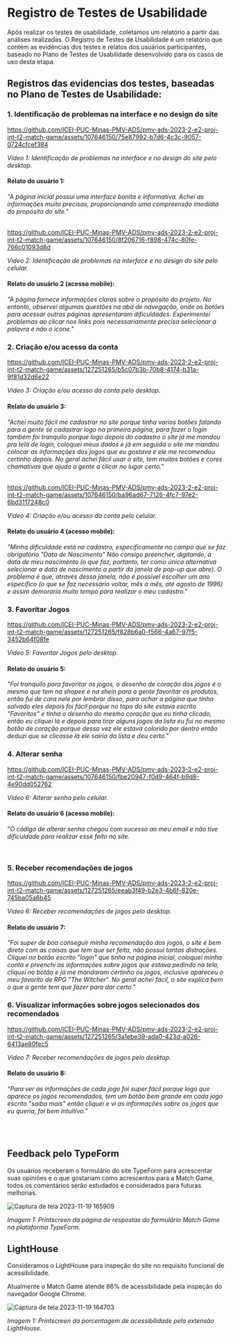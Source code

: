 # Registro de Testes de Usabilidade

Após realizar os testes de usabilidade, coletamos um relatório a partir das análises realizadas. O Registro de Testes de Usabilidade é um relatório que contém as evidências dos testes e relatos dos usuários participantes, baseado no Plano de Testes de Usabilidade desenvolvido para os casos de uso desta etapa.

## Registros das evidencias dos testes, baseadas no Plano de Testes de Usabilidade:

### 1. Identificação de problemas na interface e no design do site


https://github.com/ICEI-PUC-Minas-PMV-ADS/pmv-ads-2023-2-e2-proj-int-t2-match-game/assets/107646150/75e87992-b7d6-4c3c-9057-0724cfcef384

_Video 1: Identificação de problemas na interface e no design do site pelo desktop._

#### Relato do usuário 1: 
_"A página inicial possui uma interface bonita e informativa. Achei as informações muito precisas, proporcionando uma compreensão imediata do propósito do site."_
<br><br>


https://github.com/ICEI-PUC-Minas-PMV-ADS/pmv-ads-2023-2-e2-proj-int-t2-match-game/assets/107646150/8f206716-f898-474c-80fe-766c01093d8d

_Video 2: Identificação de problemas na interface e no design do site pelo celular._

#### Relato do usuário 2 (acesso mobile): 
_"A página fornece informações claras sobre o propósito do projeto. No entanto, observei algumas questões na aba de navegação, onde os botões para acessar outras páginas apresentaram dificuldades. Experimentei problemas ao clicar nos links pois necessariamente precisa selecionar a palavra e não o icone."_
<br>

### 2. Criação e/ou acesso da conta

https://github.com/ICEI-PUC-Minas-PMV-ADS/pmv-ads-2023-2-e2-proj-int-t2-match-game/assets/127251265/b5c07b3b-70b8-4174-b31a-9f81d32d6e22

_Video 3: Criação e/ou acesso da conta pelo desktop._

#### Relato do usuário 3: 
_"Achei muito fácil me cadastrar no site porque tinha varios botões falando para a gente se cadastrar logo na primeira página, para fazer o login também foi tranquilo porque logo depois do cadastro o site já me mandou pra tela de login, coloquei meus dados e já em seguida o site me mandou colocar as informações dos jogos que eu gostava e ele me recomendou certinho depois. No geral achei fácil usar o site, tem muitos botões e cores chamativas que ajuda a gente a clicar no lugar certo."_
<br><br>

https://github.com/ICEI-PUC-Minas-PMV-ADS/pmv-ads-2023-2-e2-proj-int-t2-match-game/assets/107646150/ba96ad67-7126-4fc7-97e2-6bd3117248c0

_Video 4: Criação e/ou acesso da conta pelo celular._

#### Relato do usuário 4 (acesso mobile): 
_"Minha dificuldade está no cadastro, especificamente no campo que se faz obrigatório "Data de Nascimento"
Não consigo preencher, digitando, a data de meu nascimento (o que faz, portanto, ter como única alternativa selecionar a data de nascimento a partir da janela de pop-up que abre). O problema é que, através dessa janela, não é possível escolher um ano específico (o que se faz necessário voltar, mês a mês, até agosto de 1996) e assim demoraria muito tempo para realizar o meu cadastro."_
<br>

### 3. Favoritar Jogos

https://github.com/ICEI-PUC-Minas-PMV-ADS/pmv-ads-2023-2-e2-proj-int-t2-match-game/assets/127251265/f828b6a0-f566-4a67-97f5-3452b64f08fe

_Video 5: Favoritar Jogos pelo desktop._
  
#### Relato do usuário 5:
_"Foi tranquilo para favoritar os jogos, o desenho de coração dos jogos é o mesmo que tem na shopee e na shein para a gente favoritar os produtos, então fui de cara nele por lembrar disso, para achar a página que tinha salvado eles depois foi fácil porque no topo do site estava escrito "Favoritos" e tinha o desenho do mesmo coração que eu tinha clicado, então eu cliquei lá e depois para tirar alguns jogos da lista eu fui no mesmo botão de coração porque dessa vez ele estava colorido por dentro então deduzi que se clicasse lá ele sairia da lista e deu certo."_


### 4. Alterar senha

https://github.com/ICEI-PUC-Minas-PMV-ADS/pmv-ads-2023-2-e2-proj-int-t2-match-game/assets/107646150/fbe20947-f0d9-464f-b9d8-4e90dd052762

_Video 6:  Alterar senha pelo celular._

#### Relato do usuário 6 (acesso mobile):
"_O código de alterar senha chegou com sucesso ao meu email e não tive dificuldade para realizar esse feito no site._

<br>

### 5. Receber recomendações de jogos

https://github.com/ICEI-PUC-Minas-PMV-ADS/pmv-ads-2023-2-e2-proj-int-t2-match-game/assets/127251265/eeab3f49-b2e3-4b6f-820e-745ba05a6b45

_Video 6:  Receber recomendações de jogos pelo desktop._

#### Relato do usuário 7:
_"Foi super de boa conseguir minha recomendação dos jogos, o site é bem direto com as coisas que tem que ser feita, não possui tantas distrações. Cliquei no botão escrito "login" que tinha na página inicial, coloquei minha conta e preenchi as informações sobre jogos que estava pedindo na tela, cliquei no botão e já me mandaram certinho os jogos, inclusive apareceu o meu favorito de RPG "The Witcher". No geral achei fácil, o site explica bem o que a gente tem que fazer para dar certo."_
<br>

### 6. Visualizar informações sobre jogos selecionados dos recomendados

https://github.com/ICEI-PUC-Minas-PMV-ADS/pmv-ads-2023-2-e2-proj-int-t2-match-game/assets/127251265/3a1ebe39-ada0-423d-a026-6413ae80fec5

_Video 7:  Receber recomendações de jogos pelo desktop._

#### Relato do usuário 8:
_"Para ver as informações de cada jogo foi super fácil porque logo que aparece os jogos recomendados, tem um botão bem grande em cada jogo escrito "saiba mais" então cliquei e vi as informações sobre os jogos que eu queria, foi bem intuitivo."_

<br> 
<br>

## Feedback pelo TypeForm

Os usuários receberam o formulário do site TypeForm para acrescentar suas opiniões e o que gostariam como acrescentos para a Match Game, todos os comentários serão estudados e considerados para futuras melhorias.

![Captura de tela 2023-11-19 165909](https://github.com/ICEI-PUC-Minas-PMV-ADS/pmv-ads-2023-2-e2-proj-int-t2-match-game/assets/107646150/990782d8-b57e-4695-985d-7c366c2563f3)


_Imagem 1: Printscreen da página de respostas do formulário Match Game na plataforma TypeForm._

## LightHouse

Consideramos o LightHouse para inspeção do site no requisito funcional de acessibilidade. 

Atualmente o Match Game atende 86% de acessibilidade pela inspeção do navegador Google Chrome. 

![Captura de tela 2023-11-19 164703](https://github.com/ICEI-PUC-Minas-PMV-ADS/pmv-ads-2023-2-e2-proj-int-t2-match-game/assets/107646150/6ff4dcea-4ee0-4618-8f56-c72dc440799a)

_Imagem 1: Printscreen da porcentagem de acessibilidade pela extensão LightHouse._

